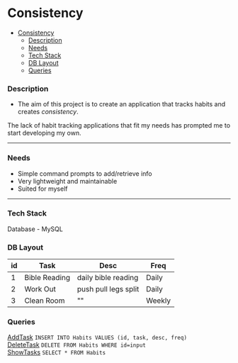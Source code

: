 # Consistency
- [Consistency](#consistency)
    - [Description](#description)
    - [Needs](#needs)
    - [Tech Stack](#tech-stack)
    - [DB Layout](#db-layout)
    - [Queries](#queries)

### Description
* The aim of this project is to create an application that tracks habits and creates *consistency*.

The lack of habit tracking applications that fit my needs has prompted me to start developing my own.
****
### Needs
- Simple command prompts to add/retrieve info
- Very lightweight and maintainable
- Suited for myself
****
### Tech Stack
Database - MySQL
### DB Layout
| id       | Task          | Desc                 | Freq    |
| -------- | ------------- | -------------------- | ------- |
| 1        | Bible Reading | daily bible reading  | Daily
| 2        | Work Out      | push pull legs split | Daily
| 3        | Clean Room    |""                    | Weekly
### Queries
<u>AddTask</u> `INSERT INTO Habits VALUES (id, task, desc, freq)`  
<u>DeleteTask</u> `DELETE FROM Habits WHERE id=input`  
<u>ShowTasks</u> `SELECT * FROM Habits`